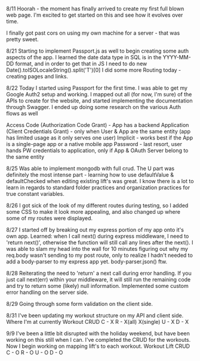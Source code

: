8/11
Hoorah - the moment has finally arrived to create my first full blown web page. I'm excited to get started on this and see how it evolves over time.  

I finally got past cors on using my own machine for a server - that was pretty sweet. 

8/21
Starting to implement Passport.js as well to begin creating some auth aspects of the app.
I learned the date data type in SQL is in the YYYY-MM-DD format, and in order to get that in JS I need to do new Date().toISOLocaleString().split('T')[0]
I did some more Routing today - creating pages and links.

8/22
Today I started using Passport for the first time. I was able to get my Google Auth2 setup and working.
I mapped out all (for now, I'm sure) of the APIs to create for the website, and started implementing the documentation through Swagger.
I ended up doing some research on the various Auth flows as well

Access Code (Authorization Code Grant) - App has a backend
Application (Client Credentials Grant) - only when User & App are the same entity (app has limited usage as it only serves one user)
Implicit - works best if the App is a single-page app or a native mobile app
Password - last resort, user hands PW credentials to application, only if App & OAuth Server belong to the same entity

8/25
Was able to implement mongodb with full crud. The U part was definitely the most intense part - learning how to use defaultValue & defaultChecked when editing existing lift's was great. I know there is a lot to learn in regards to standard folder practices and organization practices for true constant variables.

8/26
I got sick of the look of my different routes during testing, so I added some CSS to make it look more appealing, and also changed up where some of my routes were displayed.

8/27
I started off by breaking out my express portion of my app onto it's own app. 
Learned:
when I call next() during express middleware, I need to 'return next()', otherwise the function will still call any lines after the next().
I was able to slam my head into the wall for 10 minutes figuring out why my req.body wasn't sending to my post route, only to realize I hadn't needed to add a body-parser to my express app yet. body-parser.json() ftw.

8/28
Reiterating the need to 'return' a next call during error handling. If you just call next(err) within your middleware, it will still run the remaining code and try to return some (likely) null information. Implemented some custom error handling on the server side.

8/29
Going through some form validation on the client side.

8/31
I've been updating my workout structure on my API and client side. Where I'm at currently
Workout CRUD
C - X
R - X(all) X(single)
U - X
D - X


9/9
I've been a little bit disrupted with the holiday weekend, but have been working on this still when I can. I've completed the CRUD for the workouts. Now I begin working on mapping lift's to each workout.
Workout Lift CRUD
C - O
R - O
U - O
D - O